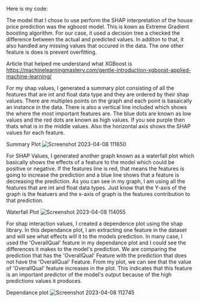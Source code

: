 Here is my code:


The model that I chose to use perform the SHAP interpretation of the house price prediction was the xgboost model. This is kown as Extreme Gradient boosting algorithm.
For our case, it used a decision tree a checked the difference between the actual and predicted values. In additon to that, it also handled any missing values that occured in the data. The one other feature is does is prevent overfitting.

Article that helped me understand what XGBoost is
https://machinelearningmastery.com/gentle-introduction-xgboost-applied-machine-learning/

For my shap values, I generated a summary plot consisting of all the features that are int and float data type and they are ordered by their shap values. There are multiples points on the graph and each point is basaically an instance in the data. There is also a vertical line included which shows the where the most important features are. The blue dots are known as low values and the red dots are known as high values. If you see purple then thats what is in the middle values. Also the horizontal axis shows the SHAP values for each feature.

Summary Plot
![Screenshot 2023-04-08 111650](https://user-images.githubusercontent.com/123338238/230729110-a6cb33bf-7b62-49b6-ad15-7e2fb5aeb34a.png)

For SHAP Values, I generated another graph known as a waterfall plot which basically shows the effects of a feature to the model which could be positive or negative. If the features line is red, that means the features is going to increase the prediction and a blue line shows that a feature is decreasing the prediction. As you can see in my graph, I am using all the features that are int and float data types. Just know that the Y-axis of the graph is the featuers and the x-axis of graph is the features contribution to that prediction.

Waterfall Plot
![Screenshot 2023-04-08 114055](https://user-images.githubusercontent.com/123338238/230730485-4508eedc-9914-47d2-a022-ac7213bee57f.png)


For shap interaction values, I created a dependence plot using the shap library. In this dependance plot, I am extracting one feature in the dataset and will see what effects will it to the models prediction. In many case, I used the 'OverallQual' feature in my dependance plot and I could see the differences it makes to the model's prediction. We are comparing the prediction that has the 'OverallQual' Feature with the prediction that does not have the 'OverallQual' Feature. From my plot, we can see that the value of 'OverallQual' feature increases in the plot. This indicates that this feature is an important predictor of the model's output because of the high predictions values it produces.


Dependance plot
![Screenshot 2023-04-08 112745](https://user-images.githubusercontent.com/123338238/230729730-b6b880c1-0c14-47a4-b886-92510fab88e7.png)
